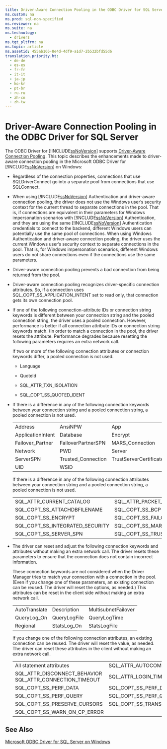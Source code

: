```yaml
---
title: Driver-Aware Connection Pooling in the ODBC Driver for SQL Server
ms.custom: na
ms.prod: sql-non-specified
ms.reviewer: na
ms.suite: na
ms.technology: 
  - drivers
ms.tgt_pltfrm: na
ms.topic: article
ms.assetid: 455ab165-8e4d-4df9-a1d7-2b532bfd55d6
translation.priority.ht: 
  - de-de
  - es-es
  - fr-fr
  - it-it
  - ja-jp
  - ko-kr
  - pt-br
  - ru-ru
  - zh-cn
  - zh-tw
---
```

# Driver-Aware Connection Pooling in the ODBC Driver for SQL Server
  The ODBC Driver for [!INCLUDE[ssNoVersion](../content/includes/ssNoVersion_md.md)] supports [Driver\-Aware Connection Pooling](http://msdn.microsoft.com/library/hh405031(VS.85).aspx). This topic describes the enhancements made to driver\-aware connection pooling in the Microsoft ODBC Driver for [!INCLUDE[ssNoVersion](../content/includes/ssNoVersion_md.md)] on Windows:  
  
-   Regardless of the connection properties, connections that use SQLDriverConnect go into a separate pool from connections that use SQLConnect.  
  
-   When using [!INCLUDE[ssNoVersion](../content/includes/ssNoVersion_md.md)] Authentication and driver\-aware connection pooling, the driver does not use the Windows user’s security context for the current thread to separate connections in the pool. That is, if connections are equivalent in their parameters for Windows impersonation scenarios with [!INCLUDE[ssNoVersion](../content/includes/ssNoVersion_md.md)] Authentication, and they are using the same [!INCLUDE[ssNoVersion](../content/includes/ssNoVersion_md.md)] Authentication credentials to connect to the backend, different Windows users can potentially use the same pool of connections. When using Windows Authentication and driver\-aware connection pooling, the driver uses the current Windows user’s security context to separate connections in the pool. That is, for Windows impersonation scenarios, different Windows users do not share connections even if the connections use the same parameters.  
  
-   Driver\-aware connection pooling prevents a bad connection from being returned from the pool.  
  
-   Driver\-aware connection pooling recognizes driver\-specific connection attributes. So, if a connection uses SQL\_COPT\_SS\_APPLICATION\_INTENT set to read only, that connection gets its own connection pool.  
  
-   If one of the following connection\-attribute IDs or connection string keywords is different between your connection string and the pooled connection string, the driver uses a pooled connection. However, performance is better if all connection attribute IDs or connection string keywords match. \(In order to match a connection in the pool, the driver resets the attribute. Performance degrades because resetting the following parameters requires an extra network call.  
  
     If two or more of the following connection attributes or connection keywords differ, a pooled connection is not used.  
  
    -   Language  
  
    -   QuoteId  
  
    -   SQL\_ATTR\_TXN\_ISOLATION  
  
    -   SQL\_COPT\_SS\_QUOTED\_IDENT  
  
-   If there is a difference in any of the following connection keywords between your connection string and a pooled connection string, a pooled connection is not used.  
  
    ||||  
    |-|-|-|  
    |Address|AnsiNPW|App|  
    |ApplicationIntent|Database|Encrypt|  
    |Failover\_Partner|FailoverPartnerSPN|MARS\_Connection|  
    |Network|PWD|Server|  
    |ServerSPN|Trusted\_Connection|TrustServerCertificate|  
    |UID|WSID||  
  
     If there is a difference in any of the following connection attributes between your connection string and a pooled connection string, a pooled connection is not used.  
  
    ||||  
    |-|-|-|  
    |SQL\_ATTR\_CURRENT\_CATALOG|SQL\_ATTR\_PACKET\_SIZE|SQL\_COPT\_SS\_ANSI\_NPW|  
    |SQL\_COPT\_SS\_ATTACHDBFILENAME|SQL\_COPT\_SS\_BCP|SQL\_COPT\_SS\_CONCAT\_NULL|  
    |SQL\_COPT\_SS\_ENCRYPT|SQL\_COPT\_SS\_FAILOVER\_PARTNER|SQL\_COPT\_SS\_FAILOVER\_PARTNER\_SPN|  
    |SQL\_COPT\_SS\_INTEGRATED\_SECURITY|SQL\_COPT\_SS\_MARS\_ENABLED|SQL\_COPT\_SS\_OLDPWD|  
    |SQL\_COPT\_SS\_SERVER\_SPN|SQL\_COPT\_SS\_TRUST\_SERVER\_CERTIFICATE|SSPROP\_AUTH\_REPL\_SERVER\_NAME|  
  
-   The driver can reset and adjust the following connection keywords and attributes without making an extra network call. The driver resets these parameters to ensure that the connection does not contain incorrect information.  
  
     These connection keywords are not considered when the Driver Manager tries to match your connection with a connection in the pool. \(Even if you change one of these parameters, an existing connection can be reused. The driver will reset the options, as needed.\) This attributes can be reset in the client side without making an extra network call.  
  
    ||||  
    |-|-|-|  
    |AutoTranslate|Description|MultisubnetFailover|  
    |QueryLog\_On|QueryLogFile|QueryLogTime|  
    |Regional|StatsLog\_On|StatsLogFile|  
  
     If you change one of the following connection attributes, an existing connection can be reused.  The driver will reset the value, as needed. The driver can reset these attributes in the client without making an extra network call.  
  
    ||||  
    |-|-|-|  
    |All statement attributes|SQL\_ATTR\_AUTOCOMMIT|SQL\_ATTR\_CONNECTION\_TIMEOUT|  
    |SQL\_ATTR\_DISCONNECT\_BEHAVIOR SQL\_ATTR\_CONNECTION\_TIMEOUT|SQL\_ATTR\_LOGIN\_TIMEOUT|SQL\_ATTR\_ODBC\_CURSORS|  
    |SQL\_COPT\_SS\_PERF\_DATA|SQL\_COPT\_SS\_PERF\_DATA\_LOG|SQL\_COPT\_SS\_PERF\_DATA\_LOG\_NOW|  
    |SQL\_COPT\_SS\_PERF\_QUERY|SQL\_COPT\_SS\_PERF\_QUERY\_INTERVAL|SQL\_COPT\_SS\_PERF\_QUERY\_LOG|  
    |SQL\_COPT\_SS\_PRESERVE\_CURSORS|SQL\_COPT\_SS\_TRANSLATE|SQL\_COPT\_SS\_USER\_DATA|  
    |SQL\_COPT\_SS\_WARN\_ON\_CP\_ERROR|||  
  
## See Also  
 [Microsoft ODBC Driver for SQL Server on Windows](../content/Microsoft-ODBC-Driver-for-SQL-Server-on-Windows.md)  
  
  